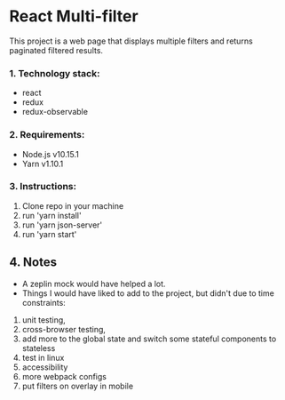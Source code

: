 # React Multi-filter
This project is a web page that displays multiple filters and returns paginated filtered results.


### 1. Technology stack:
- react
- redux
- redux-observable


### 2. Requirements:

- Node.js v10.15.1
- Yarn v1.10.1


### 3. Instructions:

1. Clone repo in your machine
2. run 'yarn install'
3. run 'yarn json-server'
4. run 'yarn start'

## 4. Notes
- A zeplin mock would have helped a lot.
- Things I would have liked to add to the project, but didn't due to time constraints:

1. unit testing,
2. cross-browser testing,
3. add more to the global state and switch some stateful components to stateless
4. test in linux
5. accessibility
6. more webpack configs
7. put filters on overlay in mobile

